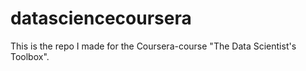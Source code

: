 datasciencecoursera
===================

This is the repo I made for the Coursera-course "The Data Scientist's Toolbox".
